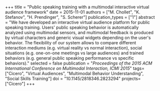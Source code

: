 +++
title = "Public speaking training with a multimodal interactive virtual audience framework"
date = 2015-11-01
authors = ["M. Chollet", "K. Stefanov", "H. Prendinger", "S. Scherer"]
publication_types = ["1"]
abstract = "We have developed an interactive virtual audience platform for public speaking training. Users' public speaking behavior is automatically analyzed using multimodal sensors, and multimodal feedback is produced by virtual characters and generic visual widgets depending on the user's behavior. The flexibility of our system allows to compare different interaction mediums (e.g. virtual reality vs normal interaction), social situations (e.g. one-on-one meetings vs large audiences) and trained behaviors (e.g. general public speaking performance vs specific behaviors)."
selected = false
publication = "*Proceedings of the 2015 ACM International Conference on Multimodal Interaction, ICMI 2015*"
tags=["Cicero", "Virtual Audiences", "Multimodal Behavior Understanding", "Social Skills Training"]
doi = "10.1145/2818346.2823294"
projects=["Cicero"]
+++
